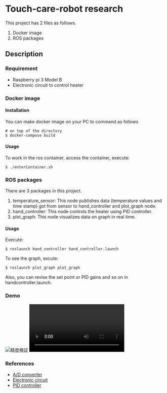 # Touch-care-robot research

This project has 2 files as follows.
1. Docker image
2. ROS packages

## Description
### Requirement
- Raspberry pi 3 Model B
- Electronic circuit to control heater

### Docker image
#### Installation
You can make docker image on your PC to command as follows
```
# on top of the directory
$ docker-compose build
```
#### Usage
To work in the ros container, access the container, execute:
```
$ ./enterContainer.sh
```

### ROS packages
There are 3 packages in this project.
1. temperature_sensor: This node publishes data (temperature values and time stamp) got from sensor to hand_controller and plot_graph node.
2. hand_controller: This node controls the heater using PID controller.
3. plot_graph: This node visualizes data on graph in real time.

#### Usage
Execute:
```
$ roslaunch hand_controller hand_controller.launch
```
To see the graph, excute:
```
$ roslaunch plot_graph plot_graph
```
Also, you can revise the set point or PID gains and so on in handcontroller.launch.
### Demo
![精度検証](https://github.com/yuki-ki/Research_for_TouchCare/edit/master/images/Verification.png)
![温度センサ可視化](https://github.com/yuki-ki/Research_for_TouchCare/edit/master/movies/sensor_on_rviz.mp4)

### References
- [A/D converter](https://learn.adafruit.com/raspberry-pi-analog-to-digital-converters/mcp3008)
- [Electronic circuit](http://workpiles.com/2017/11/raspberrypi-iot-hydroponics/)
- [PID controller](https://github.com/hackhitchin/piwars3/blob/master/PID.py)
